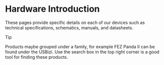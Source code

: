 # Hardware Introduction

These pages provide specific details on each of our devices such as technical specifications, schematics, manuals, and datasheets. 

> [!Tip]
> Products maybe grouped under a family, for example FEZ Panda II can be found under the USBizi.
> Use the search box in the top right corner is a good tool for finding these products.
